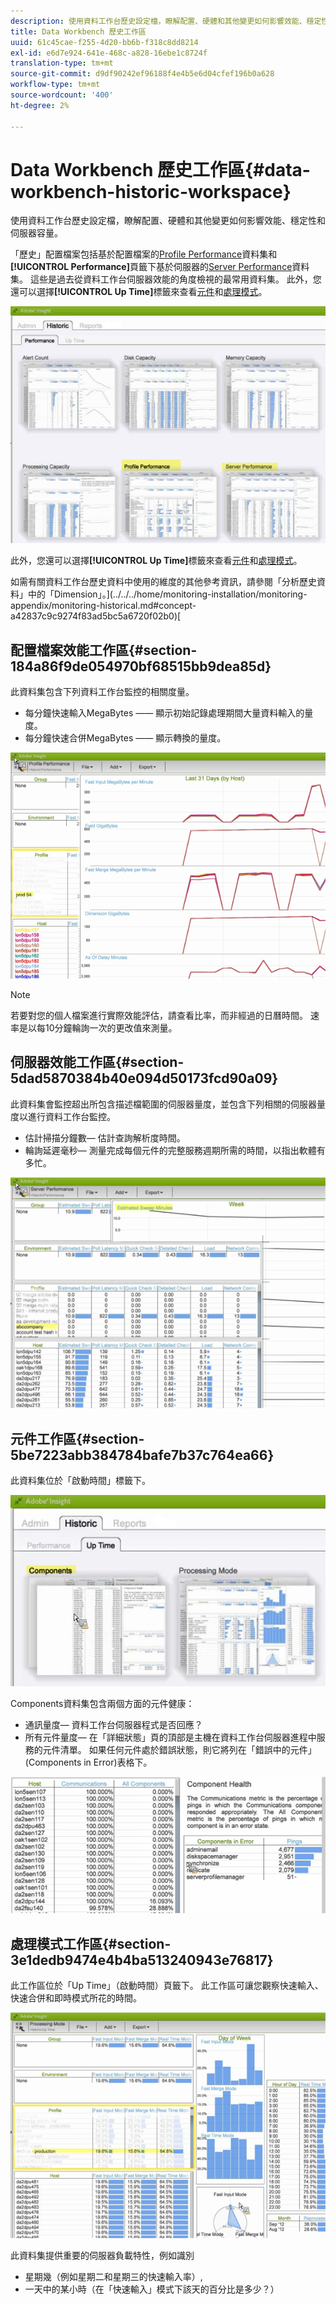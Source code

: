 ```yaml
---
description: 使用資料工作台歷史設定檔，瞭解配置、硬體和其他變更如何影響效能、穩定性和伺服器容量。
title: Data Workbench 歷史工作區
uuid: 61c45cae-f255-4d20-bb6b-f318c8dd8214
exl-id: e6d7e924-641e-468c-a828-16ebe1c8724f
translation-type: tm+mt
source-git-commit: d9df90242ef96188f4e4b5e6d04cfef196b0a628
workflow-type: tm+mt
source-wordcount: '400'
ht-degree: 2%

---
```


# Data Workbench 歷史工作區{#data-workbench-historic-workspace}

使用資料工作台歷史設定檔，瞭解配置、硬體和其他變更如何影響效能、穩定性和伺服器容量。

「歷史」配置檔案包括基於配置檔案的[Profile Performance](../../../home/monitoring-installation/monitoring-profiles/monitoring-historical-using.md#section-184a86f9de054970bf68515bb9dea85d)資料集和&#x200B;**[!UICONTROL Performance]**&#x200B;頁籤下基於伺服器的[Server Performance](../../../home/monitoring-installation/monitoring-profiles/monitoring-historical-using.md#section-5dad5870384b40e094d50173fcd90a09)資料集。 這些是過去從資料工作台伺服器效能的角度檢視的最常用資料集。 此外，您還可以選擇&#x200B;**[!UICONTROL Up Time]**&#x200B;標籤來查看[元件](../../../home/monitoring-installation/monitoring-profiles/monitoring-historical-using.md#section-5be7223abb384784bafe7b37c764ea66)和[處理模式](../../../home/monitoring-installation/monitoring-profiles/monitoring-historical-using.md#section-5be7223abb384784bafe7b37c764ea66)。

![](assets/Historic_Performance.png)

此外，您還可以選擇&#x200B;**[!UICONTROL Up Time]**&#x200B;標籤來查看[元件](../../../home/monitoring-installation/monitoring-profiles/monitoring-historical-using.md#section-5be7223abb384784bafe7b37c764ea66)和[處理模式](../../../home/monitoring-installation/monitoring-profiles/monitoring-historical-using.md#section-5be7223abb384784bafe7b37c764ea66)。

如需有關資料工作台歷史資料中使用的維度的其他參考資訊，請參閱「分析歷史資料」中的「Dimension」。](../../../home/monitoring-installation/monitoring-appendix/monitoring-historical.md#concept-a42837c9c9274f83ad5bc5a6720f02b0)[

## 配置檔案效能工作區{#section-184a86f9de054970bf68515bb9dea85d}

此資料集包含下列資料工作台監控的相關度量。

* 每分鐘快速輸入MegaBytes —— 顯示初始記錄處理期間大量資料輸入的量度。
* 每分鐘快速合併MegaBytes —— 顯示轉換的量度。

![](assets/Historic_Profile_Performance.png)

>[!NOTE]
>
>若要對您的個人檔案進行實際效能評估，請查看比率，而非經過的日曆時間。 速率是以每10分鐘輪詢一次的更改值來測量。

## 伺服器效能工作區{#section-5dad5870384b40e094d50173fcd90a09}

此資料集會監控超出所包含描述檔範圍的伺服器量度，並包含下列相關的伺服器量度以進行資料工作台監控。

* 估計掃描分鐘數— 估計查詢解析度時間。
* 輪詢延遲毫秒— 測量完成每個元件的完整服務週期所需的時間，以指出軟體有多忙。

![](assets/Historic_Server_Performance.png)

## 元件工作區{#section-5be7223abb384784bafe7b37c764ea66}

此資料集位於「啟動時間」標籤下。

![](assets/Up_Time.png)

Components資料集包含兩個方面的元件健康：

* 通訊量度— 資料工作台伺服器程式是否回應？
* 所有元件量度— 在「詳細狀態」頁的頂部是主機在資料工作台伺服器進程中服務的元件清單。 如果任何元件處於錯誤狀態，則它將列在「錯誤中的元件」(Components in Error)表格下。

![](assets/Up_Time_components.png)

## 處理模式工作區{#section-3e1dedb9474e4b4ba513240943e76817}

此工作區位於「Up Time」（啟動時間）頁籤下。 此工作區可讓您觀察快速輸入、快速合併和即時模式所花的時間。

![](assets/Up_Time_Processing_mode.png)

此資料集提供重要的伺服器負載特性，例如識別

* 星期幾（例如星期二和星期三的快速輸入率）,
* 一天中的某小時（在「快速輸入」模式下該天的百分比是多少？）

